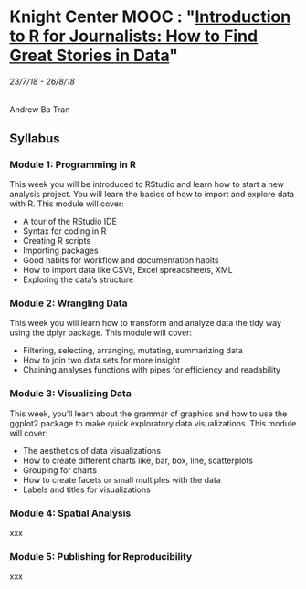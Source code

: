 # Knight Center MOOC : "[Introduction to R for Journalists: How to Find Great Stories in Data](https://journalismcourses.org/RC0818.html)"
###### 23/7/18 - 26/8/18

Andrew Ba Tran

## Syllabus
### Module 1: Programming in R
This week you will be introduced to RStudio and learn how to start a new analysis project. You will learn the basics of how to import and explore data with R. This module will cover:

* A tour of the RStudio IDE
* Syntax for coding in R
* Creating R scripts
* Importing packages
* Good habits for workflow and documentation habits
* How to import data like CSVs, Excel spreadsheets, XML
* Exploring the data’s structure


### Module 2: Wrangling Data
This week you will learn how to transform and analyze data the tidy way using the dplyr package. This module will cover:

* Filtering, selecting, arranging, mutating, summarizing data
* How to join two data sets for more insight
* Chaining analyses functions with pipes for efficiency and readability


### Module 3: Visualizing Data
This week, you’ll learn about the grammar of graphics and how to use the ggplot2 package to make quick exploratory data visualizations. This module will cover:

* The aesthetics of data visualizations
* How to create different charts like, bar, box, line, scatterplots
* Grouping for charts
* How to create facets or small multiples with the data
* Labels and titles for visualizations


### Module 4: Spatial Analysis
xxx


### Module 5: Publishing for Reproducibility
xxx
